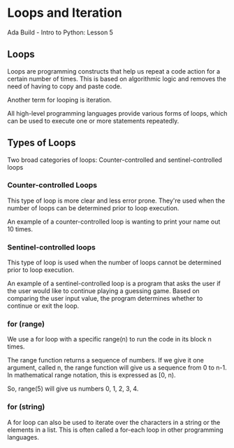 # Loops and Iteration
Ada Build - Intro to Python: Lesson 5

## Loops
Loops are programming constructs that help us repeat a code action for a certain number of times. This is based on algorithmic logic and removes the need of having to copy and paste code. 

Another term for looping is iteration. 

All high-level programming languages provide various forms of loops, which can be used to execute one or more statements repeatedly. 

## Types of Loops

Two broad categories of loops: Counter-controlled and sentinel-controlled loops 
### Counter-controlled Loops
This type of loop is more clear and less error prone. They're used when the number of loops can be determined prior to loop execution. 

An example of a counter-controlled loop is wanting to print your name out 10 times. 

### Sentinel-controlled loops
This type of loop is used when the number of loops cannot be determined prior to loop execution. 

An example of a sentinel-controlled loop is a program that asks the user if the user would like to continue playing a guessing game. Based on comparing the user input value, the program determines whether to continue or exit the loop. 

### for (range)
We use a for loop with a specific range(n) to run the code in its block n times. 

The range function returns a sequence of numbers. If we give it one argument, called n, the range function will give us a sequence from 0 to n-1. In mathematical range notation, this is expressed as [0, n). 

So, range(5) will give us numbers 0, 1, 2, 3, 4.

### for (string)
A for loop can also be used to iterate over the characters in a string or the elements in a list. This is often called a for-each loop in other programming languages. 
